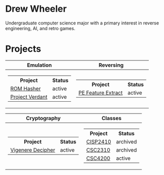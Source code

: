 # Drew Wheeler

Undergraduate computer science major with a primary interest in reverse engineering, AI, and retro games.

# Projects

| Emulation | Reversing |
|-----------|-----------|
| <table style="margin-left: auto; margin-right: auto;"><tr><th>Project</th><th>Status</th></tr><tr><td>[ROM Hasher](https://github.com/wheeler-cs/rom-hash)</td><td>active</td></tr><tr><td>[Project Verdant](https://github.com/wheeler-cs/project-verdant)</td><td>active</td></tr></table> | <table style="margin-left: auto; margin-right: auto;"><tr><th>Project</th><th>Status</th></tr><tr><td>[PE Feature Extract](https://github.com/wheeler-cs/PE-Extract)</td><td>active</td></tr></table> |

| Cryptography | Classes |
|--------------|---------|
| <table style="margin-left: auto; margin-right: auto;"><tr><th>Project</th><th>Status</th></tr><tr><td>[Vigenere Decipher](https://github.com/wheeler-cs/Caesar-Crack)</td><td>active</td></tr></table>| <table style="margin-left: auto; margin-right: auto;"><tr><th>Project</th><th>Status</th></tr><tr><td>[CISP2410](https://github.com/wheeler-cs/CISP2410)</td><td>archived</td></tr><tr><td>[CSC2310](https://github.com/wheeler-cs/CSC2310)</td><td>archived</td></tr><tr><td>[CSC4200](https://github.com/wheeler-cs/CSC4200-Networks)</td><td>active</td></tr></table> |
